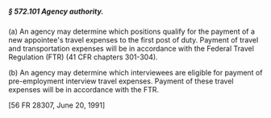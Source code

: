 ##### § 572.101 Agency authority. #####

(a) An agency may determine which positions qualify for the payment of a new appointee's travel expenses to the first post of duty. Payment of travel and transportation expenses will be in accordance with the Federal Travel Regulation (FTR) (41 CFR chapters 301-304).

(b) An agency may determine which interviewees are eligible for payment of pre-employment interview travel expenses. Payment of these travel expenses will be in accordance with the FTR.

[56 FR 28307, June 20, 1991]